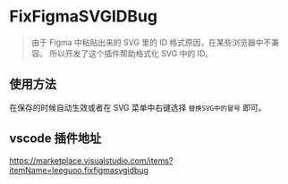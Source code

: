 # FixFigmaSVGIDBug

> 由于 Figma 中粘贴出来的 SVG 里的 ID 格式原因，在某些浏览器中不兼容。 所以开发了这个插件帮助格式化 SVG 中的 ID。

## 使用方法

在保存的时候自动生效或者在 SVG 菜单中右键选择 `替换SVG中的冒号` 即可。

## vscode 插件地址

https://marketplace.visualstudio.com/items?itemName=leeguoo.fixfigmasvgidbug
